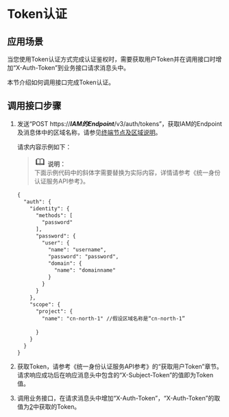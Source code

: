 # Token认证<a name="ZH-CN_TOPIC_0109962609"></a>

## 应用场景<a name="s2bef0514f3c8406b9d58133b9bfae00b"></a>

当您使用Token认证方式完成认证鉴权时，需要获取用户Token并在调用接口时增加“X-Auth-Token”到业务接口请求消息头中。

本节介绍如何调用接口完成Token认证。

## 调用接口步骤<a name="s4a955e2c0b264875b1a9d95bee7a2c12"></a>

1.  发送“POST https://_**IAM的Endpoint**_/v3/auth/tokens”，获取IAM的Endpoint及消息体中的区域名称，请参见[终端节点及区域说明](http://developer.huaweicloud.com/dev/endpoint)。

    请求内容示例如下：

    >![](public_sys-resources/icon-note.gif) **说明：**   
    >下面示例代码中的斜体字需要替换为实际内容，详情请参考《统一身份认证服务API参考》。  

    ```
    {
      "auth": {
        "identity": {
          "methods": [
            "password"
          ],
          "password": {
            "user": {
              "name": "username",
              "password": "password",
              "domain": {
                "name": "domainname"
              }
            }
          }
        },
        "scope": {
          "project": {
            "name": "cn-north-1" //假设区域名称是“cn-north-1”
            
          }
        }
      }
    }
    ```

2.  <a name="l685d589e421c47db956ef323e25b2346"></a>获取Token，请参考《统一身份认证服务API参考》的“获取用户Token”章节。请求响应成功后在响应消息头中包含的“X-Subject-Token”的值即为Token值。
3.  调用业务接口，在请求消息头中增加“X-Auth-Token”，“X-Auth-Token”的取值为[2](#l685d589e421c47db956ef323e25b2346)中获取的Token。

